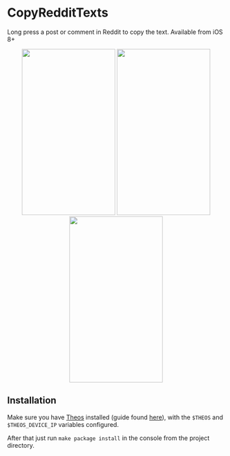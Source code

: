 # CopyRedditTexts
Long press a post or comment in Reddit to copy the text. Available from iOS 8+

<p align="center">
	<img src="https://user-images.githubusercontent.com/5389084/28764922-a41aa218-75fa-11e7-8f0e-57a1f8e86f57.png" width="216" height="384"/>
	<img src="https://user-images.githubusercontent.com/5389084/28764923-a46b1f54-75fa-11e7-95cd-d227558dcbb9.png" width="216" height="384"/>
	<img src="https://user-images.githubusercontent.com/5389084/28764985-eee099b0-75fa-11e7-97f1-9233a56ca822.png" width="216" height="384"/>
</p>

## Installation
Make sure you have [Theos](https://github.com/theos/theos) installed (guide found [here](http://iphonedevwiki.net/index.php/Theos/Setup)), with the `$THEOS` and `$THEOS_DEVICE_IP` variables configured. 

After that just run `make package install` in the console from the project directory.